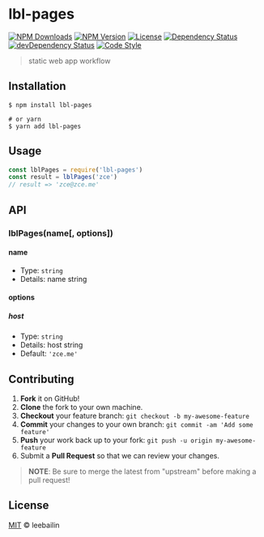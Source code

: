 # lbl-pages

[![NPM Downloads][downloads-image]][downloads-url]
[![NPM Version][version-image]][version-url]
[![License][license-image]][license-url]
[![Dependency Status][dependency-image]][dependency-url]
[![devDependency Status][devdependency-image]][devdependency-url]
[![Code Style][style-image]][style-url]

> static web app workflow

## Installation

```shell
$ npm install lbl-pages

# or yarn
$ yarn add lbl-pages
```

## Usage

<!-- TODO: Introduction of API use -->

```javascript
const lblPages = require('lbl-pages')
const result = lblPages('zce')
// result => 'zce@zce.me'
```

## API

<!-- TODO: Introduction of API -->

### lblPages(name[, options])

#### name

- Type: `string`
- Details: name string

#### options

##### host

- Type: `string`
- Details: host string
- Default: `'zce.me'`

## Contributing

1. **Fork** it on GitHub!
2. **Clone** the fork to your own machine.
3. **Checkout** your feature branch: `git checkout -b my-awesome-feature`
4. **Commit** your changes to your own branch: `git commit -am 'Add some feature'`
5. **Push** your work back up to your fork: `git push -u origin my-awesome-feature`
6. Submit a **Pull Request** so that we can review your changes.

> **NOTE**: Be sure to merge the latest from "upstream" before making a pull request!

## License

[MIT](LICENSE) &copy; leebailin



[downloads-image]: https://img.shields.io/npm/dm/lbl-pages.svg
[downloads-url]: https://npmjs.org/package/lbl-pages
[version-image]: https://img.shields.io/npm/v/lbl-pages.svg
[version-url]: https://npmjs.org/package/lbl-pages
[license-image]: https://img.shields.io/github/license/leebailin/lbl-pages.svg
[license-url]: https://github.com/leebailin/lbl-pages/blob/master/LICENSE
[dependency-image]: https://img.shields.io/david/leebailin/lbl-pages.svg
[dependency-url]: https://david-dm.org/leebailin/lbl-pages
[devdependency-image]: https://img.shields.io/david/dev/leebailin/lbl-pages.svg
[devdependency-url]: https://david-dm.org/leebailin/lbl-pages?type=dev
[style-image]: https://img.shields.io/badge/code_style-standard-brightgreen.svg
[style-url]: https://standardjs.com

